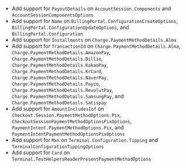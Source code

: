 * Add support for `PayoutDetails` on `AccountSession.Components` and `AccountSessionComponentsOptions`
* Add support for `Name` on `BillingPortal.ConfigurationCreateOptions`, `BillingPortal.ConfigurationUpdateOptions`, and `BillingPortal.Configuration`
* Add support for `Installments` on `Charge.PaymentMethodDetails.Alma`
* Add support for `TransactionId` on `Charge.PaymentMethodDetails.Alma`, `Charge.PaymentMethodDetails.AmazonPay`, `Charge.PaymentMethodDetails.Billie`, `Charge.PaymentMethodDetails.KakaoPay`, `Charge.PaymentMethodDetails.KrCard`, `Charge.PaymentMethodDetails.NaverPay`, `Charge.PaymentMethodDetails.Payco`, `Charge.PaymentMethodDetails.RevolutPay`, `Charge.PaymentMethodDetails.SamsungPay`, and `Charge.PaymentMethodDetails.Satispay`
* Add support for `AmountIncludesIof` on `Checkout.Session.PaymentMethodOptions.Pix`, `CheckoutSessionPaymentMethodOptionsPixOptions`, `PaymentIntent.PaymentMethodOptions.Pix`, and `PaymentIntentPaymentMethodOptionsPixOptions`
* Add support for `Mxn` on `Terminal.Configuration.Tipping` and `TerminalConfigurationTippingOptions`
* Add support for `Card` on `Terminal.TestHelpersReaderPresentPaymentMethodOptions`